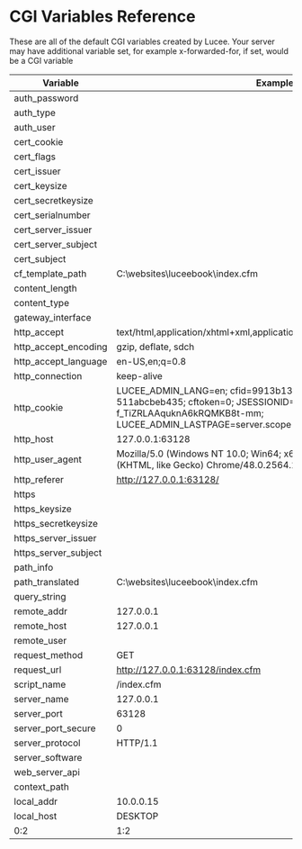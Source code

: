 # CGI Variables Reference
These are all of the default CGI variables created by Lucee. Your server may have additional variable set, for example x-forwarded-for, if set, would be a CGI variable

| Variable | Example | Description |
| -- | -- | -- |
|auth_password|||
|auth_type|||
|auth_user|||
|cert_cookie|||
|cert_flags|||
|cert_issuer|||
|cert_keysize|||
|cert_secretkeysize|||
|cert_serialnumber|||
|cert_server_issuer|||
|cert_server_subject|||
|cert_subject|||
|cf_template_path|C:\websites\luceebook\index.cfm||
|content_length|||
|content_type|||
|gateway_interface|||
|http_accept|text/html,application/xhtml+xml,application/xml;q=0.9,image/webp,*/*;q=0.8||
|http_accept_encoding|gzip, deflate, sdch||
|http_accept_language|en-US,en;q=0.8||
|http_connection|keep-alive||
|http_cookie|LUCEE_ADMIN_LANG=en; cfid=9913b132-e7f0-4d7c-bf1f-511abcbeb435; cftoken=0; JSESSIONID=IuBLTXIM0uvWV-f_TiZRLAAquknA6kRQMKB8t-mm; LUCEE_ADMIN_LASTPAGE=server.scope||
|http_host|127.0.0.1:63128||
|http_user_agent|Mozilla/5.0 (Windows NT 10.0; Win64; x64) AppleWebKit/537.36 (KHTML, like Gecko) Chrome/48.0.2564.116 Safari/537.36||
|http_referer|http://127.0.0.1:63128/||
|https|||
|https_keysize|||
|https_secretkeysize|||
|https_server_issuer|||
|https_server_subject|||
|path_info|||
|path_translated|C:\websites\luceebook\index.cfm||
|query_string|||
|remote_addr|127.0.0.1||
|remote_host|127.0.0.1||
|remote_user|||
|request_method|GET||
|request_url|http://127.0.0.1:63128/index.cfm||
|script_name|/index.cfm||
|server_name|127.0.0.1||
|server_port|63128||
|server_port_secure|0||
|server_protocol|HTTP/1.1||
|server_software|||
|web_server_api|||
|context_path|||
|local_addr|10.0.0.15||
|local_host|DESKTOP||
| 0:2 | 1:2 | 2:2 |
